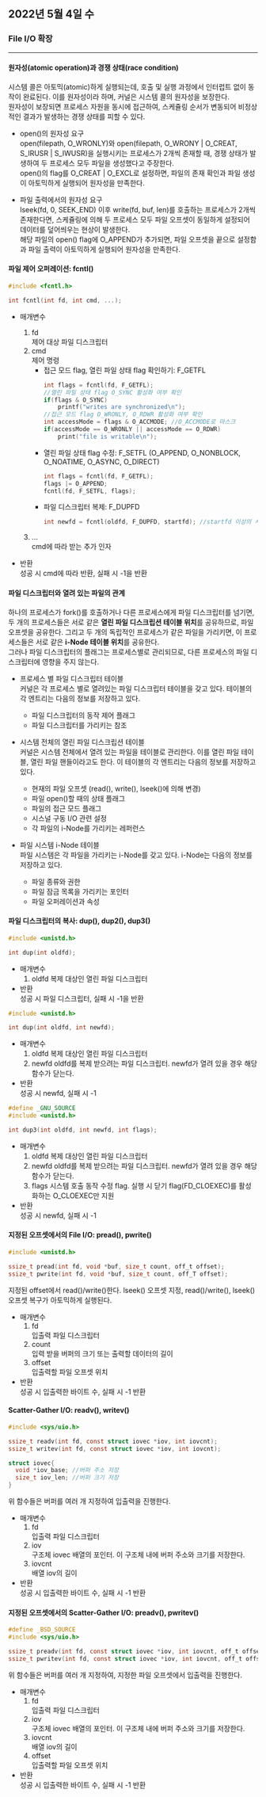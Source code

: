 ## 2022년 5월 4일 수

### File I/O 확장
- - -
#### 원자성(atomic operation)과 경쟁 상태(race condition)
시스템 콜은 아토믹(atomic)하게 실행되는데, 호출 및 실행 과정에서 인터럽트 없이 동작이 완료된다. 이를 원자성이라 하며, 커널은 시스템 콜의 원자성을 보장한다.  
원자성이 보장되면 프로세스 자원을 동시에 접근하여, 스케쥴링 순서가 변동되어 비정상적인 결과가 발생하는 경쟁 상태를 피할 수 있다.

* open()의 원자성 요구  
  open(filepath, O_WRONLY)와 open(filepath, O_WRONY | O_CREAT, S_IRUSR | S_IWUSR)을 실행시키는 프로세스가 2개씩 존재할 때, 경쟁 상태가 발생하여 두 프로세스 모두 파일을 생성했다고 주장한다.  
  open()의 flag를 O_CREAT | O_EXCL로 설정하면, 파일의 존재 확인과 파일 생성이 아토믹하게 실행되어 원자성을 만족한다.
  
* 파일 출력에서의 원자성 요구  
  lseek(fd, 0, SEEK_END) 이후 write(fd, buf, len)를 호출하는 프로세스가 2개씩 존재한다면, 스케쥴링에 의해 두 프로세스 모두 파일 오프셋이 동일하게 설정되어 데이터를 덮어씌우는 현상이 발생한다.  
  해당 파일의 open() flag에 O_APPEND가 추가되면, 파일 오프셋을 끝으로 설정함과 파일 출력이 아토믹하게 실행되어 원자성을 만족한다.

#### 파일 제어 오퍼레이션: fcntl()
```C
#include <fcntl.h>

int fcntl(int fd, int cmd, ...);
```
* 매개변수
  1. fd  
     제어 대상 파일 디스크립터
  2. cmd  
     제어 명령
     + 접근 모드 flag, 열린 파일 상태 flag 확인하기: F_GETFL
       ```C
       int flags = fcntl(fd, F_GETFL);
       //열린 파일 상태 flag O_SYNC 활성화 여부 확인
       if(flags & O_SYNC)
           printf("writes are synchronized\n");
       //접근 모드 flag O_WRONLY, O_RDWR 활성화 여부 확인
       int accessMode = flags & O_ACCMODE; //O_ACCMODE로 마스크
       if(accessMode == O_WRONLY || accessMode == O_RDWR)
           print("file is writable\n");
       ```
     + 열린 파일 상태 flag 수정: F_SETFL (O_APPEND, O_NONBLOCK, O_NOATIME, O_ASYNC, O_DIRECT)
       ```C
       int flags = fcntl(fd, F_GETFL);
       flags |= O_APPEND;
       fcntl(fd, F_SETFL, flags);
       ```
     + 파일 디스크립터 복제: F_DUPFD
       ```C
       int newfd = fcntl(oldfd, F_DUPFD, startfd); //startfd 이상의 사용하지 않는 파일 디스크립터들 중 가장 작은 값으로 복제
       ```
  3. ...  
     cmd에 따라 받는 추가 인자
     
* 반환  
  성공 시 cmd에 따라 반환, 실패 시 -1을 반환
  
#### 파일 디스크립터와 열려 있는 파일의 관계
하나의 프로세스가 fork()를 호출하거나 다른 프로세스에게 파일 디스크립터를 넘기면, 두 개의 프로세스들은 서로 같은 **열린 파일 디스크립션 테이블 위치**를 공유하므로, 파일 오프셋을 공유한다. 그리고 두 개의 독립적인 프로세스가 같은 파일을 가리키면, 이 프로세스들은 서로 같은 **i-Node 테이블 위치**를 공유한다.  
그러나 파일 디스크립터의 플래그는 프로세스별로 관리되므로, 다른 프로세스의 파일 디스크립터에 영향을 주지 않는다.

* 프로세스 별 파일 디스크립터 테이블  
  커널은 각 프로세스 별로 열려있는 파일 디스크립터 테이블을 갖고 있다. 테이블의 각 엔트리는 다음의 정보를 저장하고 있다.
  + 파일 디스크립터의 동작 제어 플래그
  + 파일 디스크립터를 가리키는 참조

* 시스템 전체의 열린 파일 디스크립션 테이블  
  커널은 시스템 전체에서 열려 있는 파일을 테이블로 관리한다. 이를 열린 파일 테이블, 열린 파일 핸들이라고도 한다. 이 테이블의 각 엔트리는 다음의 정보를 저장하고 있다.
  + 현재의 파일 오프셋 (read(), write(), lseek()에 의해 변경)
  + 파일 open()할 때의 상태 플래그
  + 파일의 접근 모드 플래그
  + 시스널 구동 I/O 관련 설정
  + 각 파일의 i-Node를 가리키는 레퍼런스

* 파일 시스템 i-Node 테이블  
  파일 시스템은 각 파일을 가리키는 i-Node를 갖고 있다. i-Node는 다음의 정보를 저장하고 있다.
  + 파일 종류와 권한
  + 파일 잠금 목록을 가리키는 포인터
  + 파일 오퍼레이션과 속성

#### 파일 디스크립터의 복사: dup(), dup2(), dup3()
```C
#include <unistd.h>

int dup(int oldfd);
```
* 매개변수
  1. oldfd
     복제 대상인 열린 파일 디스크립터
* 반환  
  성공 시 파일 디스크립터, 실패 시 -1을 반환

```C
#include <unistd.h>

int dup(int oldfd, int newfd);
```
* 매개변수
  1. oldfd
     복제 대상인 열린 파일 디스크립터
  2. newfd
     oldfd를 복제 받으려는 파일 디스크립터. newfd가 열려 있을 경우 해당 함수가 닫는다.
* 반환  
  성공 시 newfd, 실패 시 -1
  
```C
#define _GNU_SOURCE
#include <unistd.h>

int dup3(int oldfd, int newfd, int flags);
```
* 매개변수
  1. oldfd
     복제 대상인 열린 파일 디스크립터
  2. newfd
     oldfd를 복제 받으려는 파일 디스크립터. newfd가 열려 있을 경우 해당 함수가 닫는다.
  3. flags
     시스템 호출 동작 수정 flag. 실행 시 닫기 flag(FD_CLOEXEC)를 활성화하는 O_CLOEXEC만 지원
* 반환  
  성공 시 newfd, 실패 시 -1
  
#### 지정된 오프셋에서의 File I/O: pread(), pwrite()
```C
#include <unistd.h>

ssize_t pread(int fd, void *buf, size_t count, off_t offset);
ssize_t pwrite(int fd, void *buf, size_t count, off_T offset);
```
지정된 offset에서 read()/write()한다. lseek() 오프셋 지정, read()/write(), lseek() 오프셋 복구가 아토믹하게 실행된다.
* 매개변수
  1. fd  
     입출력 파일 디스크립터
  2. count  
     입력 받을 버퍼의 크기 또는 출력할 데이터의 길이
  3. offset  
     입출력할 파일 오프셋 위치
* 반환  
  성공 시 입출력한 바이트 수, 실패 시 -1 반환
  
#### Scatter-Gather I/O: readv(), writev()
```C
#include <sys/uio.h>

ssize_t readv(int fd, const struct iovec *iov, int iovcnt);
ssize_t writev(int fd, const struct iovec *iov, int iovcnt);
```
```C
struct iovec{
  void *iov_base; //버퍼 주소 저장
  size_t iov_len; //버퍼 크기 저장
}
```
위 함수들은 버퍼를 여러 개 지정하여 입출력을 진행한다.
* 매개변수
  1. fd  
     입출력 파일 디스크립터
  2. iov  
     구조체 iovec 배열의 포인터. 이 구조체 내에 버퍼 주소와 크기를 저장한다.
  3. iovcnt  
     배열 iov의 길이
* 반환  
  성공 시 입출력한 바이트 수, 실패 시 -1 반환
  
#### 지정된 오프셋에서의 Scatter-Gather I/O: preadv(), pwritev()
```C
#define _BSD_SOURCE
#include <sys/uio.h>

ssize_t preadv(int fd, const struct iovec *iov, int iovcnt, off_t offset);
ssize_t pwritev(int fd, const struct iovec *iov, int iovcnt, off_t offset);
```
위 함수들은 버퍼를 여러 개 지정하여, 지정한 파일 오프셋에서 입출력을 진행한다.
* 매개변수  
  1. fd  
     입출력 파일 디스크립터
  2. iov  
     구조체 iovec 배열의 포인터. 이 구조체 내에 버퍼 주소와 크기를 저장한다.
  3. iovcnt  
     배열 iov의 길이
  4. offset  
     입출력할 파일 오프셋 위치
* 반환  
  성공 시 입출력한 바이트 수, 실패 시 -1 반환
